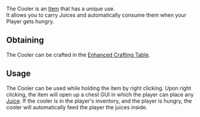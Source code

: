 The Cooler is an [Item](https://github.com/Slimefun/Slimefun4/wiki/Items) that has a unique use.<br> It allows you to carry Juices and automatically consume them when your Player gets hungry.

## Obtaining
The Cooler can be crafted in the [Enhanced Crafting Table](https://github.com/Slimefun/Slimefun4/wiki/Enhanced-Crafting-Table).

## Usage
The Cooler can be used while holding the item by right clicking. Upon right clicking, the item will open up a chest GUI in which the player can place any [Juice](https://github.com/Slimefun/Slimefun4/wiki/Juices). If the cooler is in the player's inventory, and the player is hungry, the cooler will automatically feed the player the juices inside.
